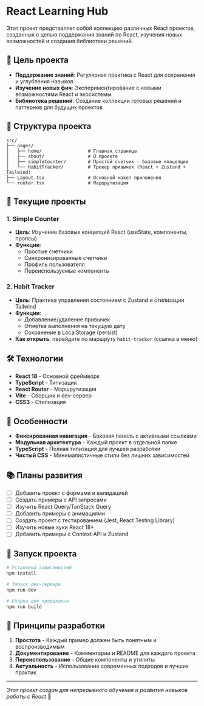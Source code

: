 # React Learning Hub

Этот проект представляет собой коллекцию различных React проектов, созданных с целью поддержания знаний по React, изучения новых возможностей и создания библиотеки решений.

## 🎯 Цель проекта

- **Поддержание знаний**: Регулярная практика с React для сохранения и углубления навыков
- **Изучение новых фич**: Экспериментирование с новыми возможностями React и экосистемы
- **Библиотека решений**: Создание коллекции готовых решений и паттернов для будущих проектов

## 📁 Структура проекта

```
src/
├── pages/
│   ├── home/                 # Главная страница
│   ├── about/                # О проекте
│   ├── simpleCounter/        # Простой счетчик - базовые концепции
│   └── HabitTracker/         # Трекер привычек (React + Zustand + Tailwind)
├── Layout.tsx                # Основной макет приложения
└── router.tsx                # Маршрутизация
```

## 🚀 Текущие проекты

### 1. Simple Counter
- **Цель**: Изучение базовых концепций React (useState, компоненты, пропсы)
- **Функции**:
  - Простые счетчики
  - Синхронизированные счетчики
  - Профиль пользователя
  - Переиспользуемые компоненты

### 2. Habit Tracker
- **Цель**: Практика управления состоянием с Zustand и стилизации Tailwind
- **Функции**:
  - Добавление/удаление привычек
  - Отметка выполнения на текущую дату
  - Сохранение в LocalStorage (persist)
- **Как открыть**: перейдите по маршруту `habit-tracker` (ссылка в меню)

## 🛠 Технологии

- **React 18** - Основной фреймворк
- **TypeScript** - Типизация
- **React Router** - Маршрутизация
- **Vite** - Сборщик и dev-сервер
- **CSS3** - Стилизация

## 🎨 Особенности

- **Фиксированная навигация** - Боковая панель с активными ссылками
- **Модульная архитектура** - Каждый проект в отдельной папке
- **TypeScript** - Полная типизация для лучшей разработки
- **Чистый CSS** - Минималистичные стили без лишних зависимостей

## 📚 Планы развития

- [ ] Добавить проект с формами и валидацией
- [ ] Создать примеры с API запросами
- [ ] Изучить React Query/TanStack Query
- [ ] Добавить примеры с анимациями
- [ ] Создать проект с тестированием (Jest, React Testing Library)
- [ ] Изучить новые хуки React 18+
- [ ] Добавить примеры с Context API и Zustand

## 🚀 Запуск проекта

```bash
# Установка зависимостей
npm install

# Запуск dev-сервера
npm run dev

# Сборка для продакшена
npm run build
```

## 📝 Принципы разработки

1. **Простота** - Каждый пример должен быть понятным и воспроизводимым
2. **Документирование** - Комментарии и README для каждого проекта
3. **Переиспользование** - Общие компоненты и утилиты
4. **Актуальность** - Использование современных подходов и лучших практик

---

*Этот проект создан для непрерывного обучения и развития навыков работы с React* 🚀
